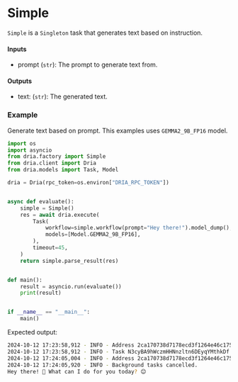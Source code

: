 # Simple

`Simple` is a `Singleton` task that generates text based on instruction.


#### Inputs
- prompt (`str`): The prompt to generate text from.

#### Outputs
- text: (`str`): The generated text.


### Example

Generate text based on prompt. This examples uses `GEMMA2_9B_FP16` model.

```python
import os
import asyncio
from dria.factory import Simple
from dria.client import Dria
from dria.models import Task, Model

dria = Dria(rpc_token=os.environ["DRIA_RPC_TOKEN"])


async def evaluate():
    simple = Simple()
    res = await dria.execute(
        Task(
            workflow=simple.workflow(prompt="Hey there!").model_dump(),
            models=[Model.GEMMA2_9B_FP16],
        ),
        timeout=45,
    )
    return simple.parse_result(res)


def main():
    result = asyncio.run(evaluate())
    print(result)


if __name__ == "__main__":
    main()

```

Expected output:

```bash
2024-10-12 17:23:58,912 - INFO - Address 2ca170738d7178ecd3f1264e46c175be6469dbd1 added to blacklist with deadline at 1728743638.
2024-10-12 17:23:58,912 - INFO - Task N3cyBA9hWczmHHNnzltn6DEyqYMthkDf successfully published. Step: 
2024-10-12 17:24:05,004 - INFO - Address 2ca170738d7178ecd3f1264e46c175be6469dbd1 removed from blacklist.
2024-10-12 17:24:05,920 - INFO - Background tasks cancelled.
Hey there! 👋 What can I do for you today? 😊  
```